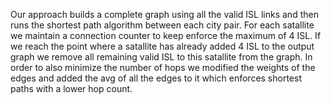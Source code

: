 Our approach builds a complete graph using all the valid ISL links and then runs the shortest path algorithm between each city pair. For each satallite we maintain a connection counter to keep enforce the maximum of 4 ISL. If we reach the point where a satallite has already added 4 ISL to the output graph we remove all remaining valid ISL to this satallite from the graph. In order to also minimize the number of hops we modified the weights of the edges and added the avg of all the edges to it which enforces shortest paths with a lower hop count. 
